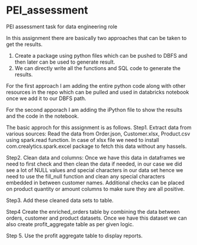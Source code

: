 # PEI_assessment
PEI assessment task for data engineering role

In this assignment there are basically two approaches that can be taken to get the results.
1. Create a package using python files which can be pushed to DBFS and then later can be used to generate result.
2. We can directly write all the functions and SQL code to generate the results.


For the first approach I am adding the entire python code along with other resources in the repo which can be pulled and used in databricks notebook once we add it to our DBFS path.

For the second apporach I am adding the iPython file to show the results and the code in the notebook.

The basic approch for this assignment is as follows.
Step1. Extract data from various sources:
Read the data from Order.json, Customer.xlsx, Product.csv using spark.read function. In case of xlsx file we need to install com.crealytics.spark.excel package to fetch this data without any hassels.

Step2. Clean data and columns:
Once we have this data in dataframes we need to first check and then clean the data if needed, in our case we did see a lot of NULL values and special characters in our data set hence we need to use the fill_null function and clean any special characters embedded in between customer names. Additional checks can be placed on product quantity or amount columns to make sure they are all positive.

Step3.
Add these cleaned data sets to table.

Step4
Create the enriched_orders table by combining the data between orders, customer and product datasets. Once we have this dataset we can also create profit_aggregate table as per given logic.

Step 5.
Use the profit aggregate table to display reports.
